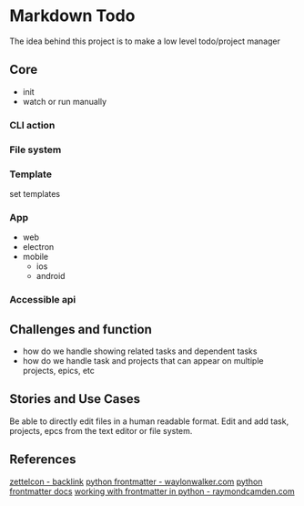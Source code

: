 # Markdown Todo 

The idea behind this project is to make a low level todo/project manager 

## Core

- init
- watch or run manually

### CLI action 

### File system 

### Template 

set templates 

### App 

- web
- electron 
- mobile 
  - ios
  - android
  
### Accessible api

## Challenges and function 

- how do we handle showing related tasks and dependent tasks
- how do we handle task and projects that can appear on multiple projects, epics, etc

## Stories and Use Cases 

Be able to directly edit files in a human readable format. Edit and add task, projects, epcs from the text editor or file system. 


## References 

[zettelcon - backlink](https://github.com/whateverforever/zettelcon)
[python frontmatter - waylonwalker.com](https://waylonwalker.com/python-frontmatter/)
[python frontmatter docs](https://python-frontmatter.readthedocs.io/en/latest/)
[working with frontmatter in python - raymondcamden.com](https://www.raymondcamden.com/2022/01/06/working-with-frontmatter-in-python)